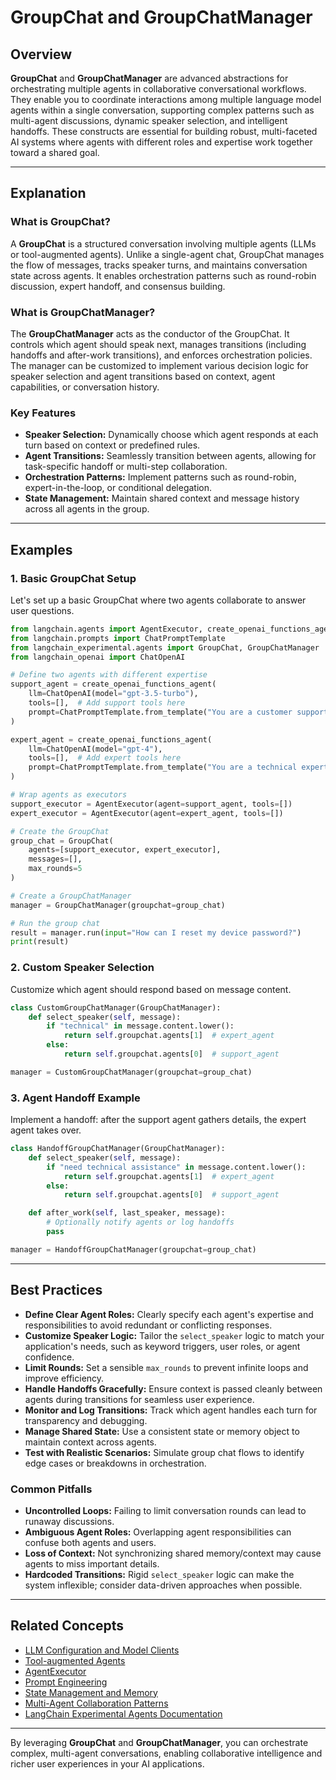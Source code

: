 # GroupChat and GroupChatManager

## Overview

**GroupChat** and **GroupChatManager** are advanced abstractions for orchestrating multiple agents in collaborative conversational workflows. They enable you to coordinate interactions among multiple language model agents within a single conversation, supporting complex patterns such as multi-agent discussions, dynamic speaker selection, and intelligent handoffs. These constructs are essential for building robust, multi-faceted AI systems where agents with different roles and expertise work together toward a shared goal.

---

## Explanation

### What is GroupChat?

A **GroupChat** is a structured conversation involving multiple agents (LLMs or tool-augmented agents). Unlike a single-agent chat, GroupChat manages the flow of messages, tracks speaker turns, and maintains conversation state across agents. It enables orchestration patterns such as round-robin discussion, expert handoff, and consensus building.

### What is GroupChatManager?

The **GroupChatManager** acts as the conductor of the GroupChat. It controls which agent should speak next, manages transitions (including handoffs and after-work transitions), and enforces orchestration policies. The manager can be customized to implement various decision logic for speaker selection and agent transitions based on context, agent capabilities, or conversation history.

### Key Features

- **Speaker Selection:** Dynamically choose which agent responds at each turn based on context or predefined rules.
- **Agent Transitions:** Seamlessly transition between agents, allowing for task-specific handoff or multi-step collaboration.
- **Orchestration Patterns:** Implement patterns such as round-robin, expert-in-the-loop, or conditional delegation.
- **State Management:** Maintain shared context and message history across all agents in the group.

---

## Examples

### 1. Basic GroupChat Setup

Let's set up a basic GroupChat where two agents collaborate to answer user questions.

```python
from langchain.agents import AgentExecutor, create_openai_functions_agent
from langchain.prompts import ChatPromptTemplate
from langchain_experimental.agents import GroupChat, GroupChatManager
from langchain_openai import ChatOpenAI

# Define two agents with different expertise
support_agent = create_openai_functions_agent(
    llm=ChatOpenAI(model="gpt-3.5-turbo"),
    tools=[],  # Add support tools here
    prompt=ChatPromptTemplate.from_template("You are a customer support agent.")
)

expert_agent = create_openai_functions_agent(
    llm=ChatOpenAI(model="gpt-4"),
    tools=[],  # Add expert tools here
    prompt=ChatPromptTemplate.from_template("You are a technical expert.")
)

# Wrap agents as executors
support_executor = AgentExecutor(agent=support_agent, tools=[])
expert_executor = AgentExecutor(agent=expert_agent, tools=[])

# Create the GroupChat
group_chat = GroupChat(
    agents=[support_executor, expert_executor],
    messages=[],
    max_rounds=5
)

# Create a GroupChatManager
manager = GroupChatManager(groupchat=group_chat)

# Run the group chat
result = manager.run(input="How can I reset my device password?")
print(result)
```

### 2. Custom Speaker Selection

Customize which agent should respond based on message content.

```python
class CustomGroupChatManager(GroupChatManager):
    def select_speaker(self, message):
        if "technical" in message.content.lower():
            return self.groupchat.agents[1]  # expert_agent
        else:
            return self.groupchat.agents[0]  # support_agent

manager = CustomGroupChatManager(groupchat=group_chat)
```

### 3. Agent Handoff Example

Implement a handoff: after the support agent gathers details, the expert agent takes over.

```python
class HandoffGroupChatManager(GroupChatManager):
    def select_speaker(self, message):
        if "need technical assistance" in message.content.lower():
            return self.groupchat.agents[1]  # expert_agent
        else:
            return self.groupchat.agents[0]  # support_agent

    def after_work(self, last_speaker, message):
        # Optionally notify agents or log handoffs
        pass

manager = HandoffGroupChatManager(groupchat=group_chat)
```

---

## Best Practices

- **Define Clear Agent Roles:** Clearly specify each agent's expertise and responsibilities to avoid redundant or conflicting responses.
- **Customize Speaker Logic:** Tailor the `select_speaker` logic to match your application's needs, such as keyword triggers, user roles, or agent confidence.
- **Limit Rounds:** Set a sensible `max_rounds` to prevent infinite loops and improve efficiency.
- **Handle Handoffs Gracefully:** Ensure context is passed cleanly between agents during transitions for seamless user experience.
- **Monitor and Log Transitions:** Track which agent handles each turn for transparency and debugging.
- **Manage Shared State:** Use a consistent state or memory object to maintain context across agents.
- **Test with Realistic Scenarios:** Simulate group chat flows to identify edge cases or breakdowns in orchestration.

### Common Pitfalls

- **Uncontrolled Loops:** Failing to limit conversation rounds can lead to runaway discussions.
- **Ambiguous Agent Roles:** Overlapping agent responsibilities can confuse both agents and users.
- **Loss of Context:** Not synchronizing shared memory/context may cause agents to miss important details.
- **Hardcoded Transitions:** Rigid `select_speaker` logic can make the system inflexible; consider data-driven approaches when possible.

---

## Related Concepts

- [LLM Configuration and Model Clients](./llm-configuration.html)
- [Tool-augmented Agents](./tool-augmented-agents.html)
- [AgentExecutor](./agent-executor.html)
- [Prompt Engineering](./prompt-engineering.html)
- [State Management and Memory](./state-management.html)
- [Multi-Agent Collaboration Patterns](https://python.langchain.com/docs/agents/multi_agent)
- [LangChain Experimental Agents Documentation](https://python.langchain.com/docs/experimental/groupchat/)

---

By leveraging **GroupChat** and **GroupChatManager**, you can orchestrate complex, multi-agent conversations, enabling collaborative intelligence and richer user experiences in your AI applications.